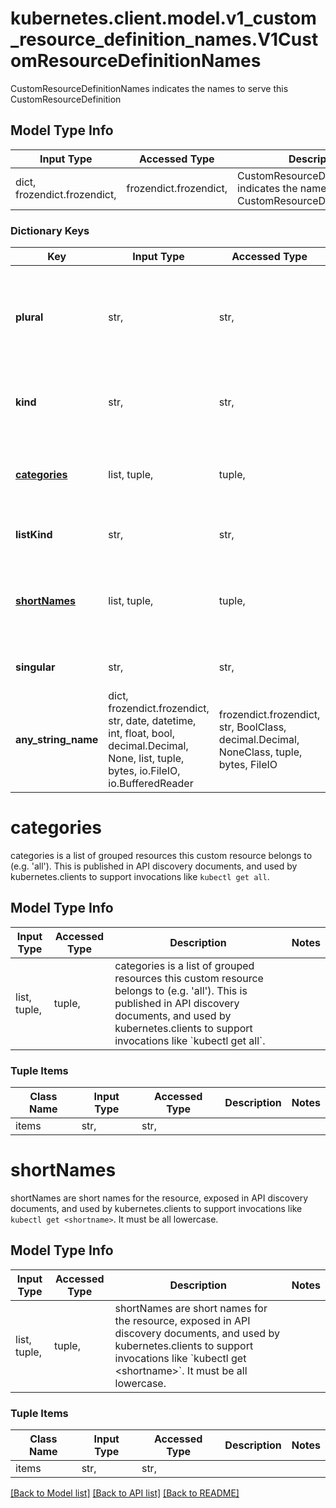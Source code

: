 # kubernetes.client.model.v1_custom_resource_definition_names.V1CustomResourceDefinitionNames

CustomResourceDefinitionNames indicates the names to serve this CustomResourceDefinition

## Model Type Info
Input Type | Accessed Type | Description | Notes
------------ | ------------- | ------------- | -------------
dict, frozendict.frozendict,  | frozendict.frozendict,  | CustomResourceDefinitionNames indicates the names to serve this CustomResourceDefinition | 

### Dictionary Keys
Key | Input Type | Accessed Type | Description | Notes
------------ | ------------- | ------------- | ------------- | -------------
**plural** | str,  | str,  | plural is the plural name of the resource to serve. The custom resources are served under &#x60;/apis/&lt;group&gt;/&lt;version&gt;/.../&lt;plural&gt;&#x60;. Must match the name of the CustomResourceDefinition (in the form &#x60;&lt;names.plural&gt;.&lt;group&gt;&#x60;). Must be all lowercase. | 
**kind** | str,  | str,  | kind is the serialized kind of the resource. It is normally CamelCase and singular. Custom resource instances will use this value as the &#x60;kind&#x60; attribute in API calls. | 
**[categories](#categories)** | list, tuple,  | tuple,  | categories is a list of grouped resources this custom resource belongs to (e.g. &#x27;all&#x27;). This is published in API discovery documents, and used by kubernetes.clients to support invocations like &#x60;kubectl get all&#x60;. | [optional] 
**listKind** | str,  | str,  | listKind is the serialized kind of the list for this resource. Defaults to \&quot;&#x60;kind&#x60;List\&quot;. | [optional] 
**[shortNames](#shortNames)** | list, tuple,  | tuple,  | shortNames are short names for the resource, exposed in API discovery documents, and used by kubernetes.clients to support invocations like &#x60;kubectl get &lt;shortname&gt;&#x60;. It must be all lowercase. | [optional] 
**singular** | str,  | str,  | singular is the singular name of the resource. It must be all lowercase. Defaults to lowercased &#x60;kind&#x60;. | [optional] 
**any_string_name** | dict, frozendict.frozendict, str, date, datetime, int, float, bool, decimal.Decimal, None, list, tuple, bytes, io.FileIO, io.BufferedReader | frozendict.frozendict, str, BoolClass, decimal.Decimal, NoneClass, tuple, bytes, FileIO | any string name can be used but the value must be the correct type | [optional]

# categories

categories is a list of grouped resources this custom resource belongs to (e.g. 'all'). This is published in API discovery documents, and used by kubernetes.clients to support invocations like `kubectl get all`.

## Model Type Info
Input Type | Accessed Type | Description | Notes
------------ | ------------- | ------------- | -------------
list, tuple,  | tuple,  | categories is a list of grouped resources this custom resource belongs to (e.g. &#x27;all&#x27;). This is published in API discovery documents, and used by kubernetes.clients to support invocations like &#x60;kubectl get all&#x60;. | 

### Tuple Items
Class Name | Input Type | Accessed Type | Description | Notes
------------- | ------------- | ------------- | ------------- | -------------
items | str,  | str,  |  | 

# shortNames

shortNames are short names for the resource, exposed in API discovery documents, and used by kubernetes.clients to support invocations like `kubectl get <shortname>`. It must be all lowercase.

## Model Type Info
Input Type | Accessed Type | Description | Notes
------------ | ------------- | ------------- | -------------
list, tuple,  | tuple,  | shortNames are short names for the resource, exposed in API discovery documents, and used by kubernetes.clients to support invocations like &#x60;kubectl get &lt;shortname&gt;&#x60;. It must be all lowercase. | 

### Tuple Items
Class Name | Input Type | Accessed Type | Description | Notes
------------- | ------------- | ------------- | ------------- | -------------
items | str,  | str,  |  | 

[[Back to Model list]](../../README.md#documentation-for-models) [[Back to API list]](../../README.md#documentation-for-api-endpoints) [[Back to README]](../../README.md)

